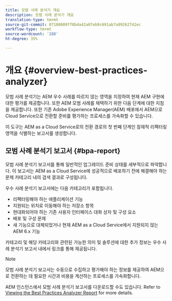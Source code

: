 ```yaml
---
title: 모범 사례 분석기 개요
description: 모범 사례 분석기 개요
translation-type: tm+mt
source-git-commit: 07180809ff8b4a42a07eb9c691ab7a99262742ec
workflow-type: tm+mt
source-wordcount: '288'
ht-degree: 35%

---
```



# 개요 {#overview-best-practices-analyzer}

모범 사례 분석기는 AEM 우수 사례를 따르지 않는 영역을 지정하여 현재 AEM 구현에 대한 평가를 제공합니다. 또한 AEM 모범 사례를 채택하기 위한 다음 단계에 대한 지침을 제공합니다. 또한 기존 Adobe Experience Manager(AEM) 배포에서 AEM으로 Cloud Service으로 전환할 준비를 평가하는 프로세스를 가속화할 수 있습니다.

이 도구는 AEM as a Cloud Service로의 전환 경로의 첫 번째 단계인 잠재적 리팩터링 영역을 식별하는 보고서를 생성합니다.

## 모범 사례 분석기 보고서 {#bpa-report}

모범 사례 분석기 보고서를 통해 일반적인 업그레이드 준비 상태를 세부적으로 파악합니다. 이 보고서는 AEM as a Cloud Service에 성공적으로 배포하기 전에 해결해야 하는 문제 카테고리 내의 검색 결과로 구성됩니다.

우수 사례 분석기 보고서에는 다음 카테고리가 포함됩니다.

* 리팩터링해야 하는 애플리케이션 기능
* 지원되는 위치로 이동해야 하는 저장소 항목
* 현대화되어야 하는 기존 사용자 인터페이스 대화 상자 및 구성 요소
* 배포 및 구성 문제
* 새 기능으로 대체되었거나 현재 AEM as a Cloud Service에서 지원되지 않는 AEM 6.x 기능

카테고리 및 해당 카테고리와 관련된 가능한 의미 및 솔루션에 대한 추가 정보는 우수 사례 분석기 보고서 내에서 링크를 통해 제공됩니다.

>[!NOTE]
>모범 사례 분석기 보고서는 수동으로 수집하고 평가해야 하는 정보를 제공하여 AEM으로 전환하는 데 필요한 시간과 비용을 계산하는 프로세스를 가속화합니다.

AEM 인스턴스에서 모범 사례 분석기 보고서를 다운로드할 수도 있습니다. Refer to [Viewing the Best Practices Analyzer Report](/help/move-to-cloud-service/best-practices-analyzer/using-best-practices-analyzer.md#viewing-report) for more details.
